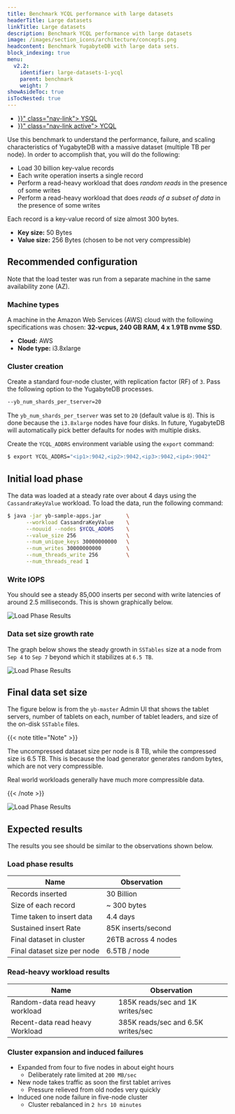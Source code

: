 ```yaml
---
title: Benchmark YCQL performance with large datasets
headerTitle: Large datasets
linkTitle: Large datasets
description: Benchmark YCQL performance with large datasets
image: /images/section_icons/architecture/concepts.png
headcontent: Benchmark YugabyteDB with large data sets.
block_indexing: true
menu:
  v2.2:
    identifier: large-datasets-1-ycql
    parent: benchmark
    weight: 7
showAsideToc: true
isTocNested: true
---
```


<ul class="nav nav-tabs-alt nav-tabs-yb">

  <li >
    <a href="{{< relref "./large-datasets-ysql.md" >}}" class="nav-link">
      <i class="icon-postgres" aria-hidden="true"></i>
      YSQL
    </a>
  </li>

  <li >
    <a href="{{< relref "./large-datasets-ycql.md" >}}" class="nav-link active">
      <i class="icon-cassandra" aria-hidden="true"></i>
      YCQL
    </a>
  </li>

</ul>

Use this benchmark to understand the performance, failure, and scaling characteristics of YugabyteDB with a massive dataset (multiple TB per node). In order to accomplish that, you will do the following:

- Load 30 billion key-value records
- Each write operation inserts a single record
- Perform a read-heavy workload that does *random reads* in the presence of some writes
- Perform a read-heavy workload that does *reads of a subset of data* in the presence of some writes

Each record is a key-value record of size almost 300 bytes.

- **Key size:** 50 Bytes
- **Value size:** 256 Bytes (chosen to be not very compressible)

## Recommended configuration

Note that the load tester was run from a separate machine in the same availability zone (AZ).

### Machine types

A machine in the Amazon Web Services (AWS) cloud with the following specifications was chosen: **32-vcpus, 240 GB RAM, 4 x 1.9TB nvme SSD**.

- **Cloud:** AWS
- **Node type:** i3.8xlarge

### Cluster creation

Create a standard four-node cluster, with replication factor (RF) of `3`. Pass the following option to the YugabyteDB processes.

```sh
--yb_num_shards_per_tserver=20
```

The `yb_num_shards_per_tserver` was set to `20` (default value is `8`). This is done because the `i3.8xlarge` nodes have four disks. In future, YugabyteDB will automatically pick better defaults for nodes with multiple disks.

Create the `YCQL_ADDRS` environment variable using the `export` command:

```sh
$ export YCQL_ADDRS="<ip1>:9042,<ip2>:9042,<ip3>:9042,<ip4>:9042"
```

## Initial load phase

The data was loaded at a steady rate over about 4 days using the `CassandraKeyValue` workload. To load the data, run the following command:

```sh
$ java -jar yb-sample-apps.jar        \
      --workload CassandraKeyValue    \
      --nouuid --nodes $YCQL_ADDRS    \
      --value_size 256                \
      --num_unique_keys 30000000000   \
      --num_writes 30000000000        \
      --num_threads_write 256         \
      --num_threads_read 1
```

### Write IOPS

You should see a steady 85,000 inserts per second with write latencies of around 2.5 milliseconds. This is shown graphically below.

![Load Phase Results](/images/benchmark/bench-large-dataset-inserts-1.png)

### Data set size growth rate

The graph below shows the steady growth in `SSTables` size at a node from `Sep 4` to `Sep 7` beyond which it stabilizes at `6.5 TB`.

![Load Phase Results](/images/benchmark/bench-large-dataset-inserts-2.png)

## Final data set size

The figure below is from the `yb-master` Admin UI that shows the tablet servers, number of tablets on each, number of tablet leaders, and size of the on-disk `SSTable` files.

{{< note title="Note" >}}

The uncompressed dataset size per node is 8 TB, while the compressed size is 6.5 TB. This is because the load generator generates random bytes, which are not very compressible.

Real world workloads generally have much more compressible data.

{{< /note >}}

![Load Phase Results](/images/benchmark/bench-large-dataset-inserts-3.png)

## Expected results

The results you see should be similar to the observations shown below.

### Load phase results

Name    | Observation
--------|------
Records inserted   | 30 Billion
Size of each record | ~ 300 bytes
Time taken to insert data | 4.4 days
Sustained insert Rate        | 85K inserts/second
Final dataset in cluster  | 26TB across 4 nodes
Final dataset size per node     | 6.5TB / node

### Read-heavy workload results

Name    | Observation
--------|------
Random-data read heavy workload | 185K reads/sec and 1K writes/sec
Recent-data read heavy Workload | 385K reads/sec and 6.5K writes/sec

### Cluster expansion and induced failures

- Expanded from four to five nodes in about eight hours
  - Deliberately rate limited at `200 MB/sec`
- New node takes traffic as soon the first tablet arrives
  - Pressure relieved from old nodes very quickly
- Induced one node failure in five-node cluster
  - Cluster rebalanced in `2 hrs 10 minutes`
